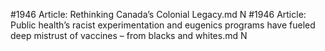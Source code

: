 #1946
Article: Rethinking Canada’s Colonial Legacy.md N
#1946
Article: Public health’s racist experimentation and eugenics programs have fueled deep mistrust of vaccines – from blacks and whites.md N
